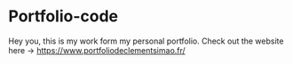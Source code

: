 # Portfolio-code
Hey you, this is my work form my personal portfolio.
Check out the website here -> https://www.portfoliodeclementsimao.fr/
